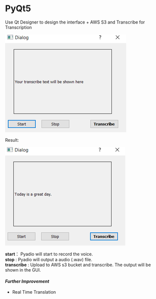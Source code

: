 # PyQt5 
Use Qt Designer to design the interface + AWS S3 and Transcribe for Transcription

![Preview](https://github.com/dowenrei/aws_transcribe/blob/master/aws_transcribe/GUI_Preview.PNG)

Result:

![Result](https://github.com/dowenrei/aws_transcribe/blob/master/aws_transcribe/GUI_SampleResult.PNG)

**start**： Pyadio will start to record the voice.\
**stop** :  Pyadio will output a audio (.wav) file.\
**transcribe** :  Upload to AWS s3 bucket and transcribe. The output will be shown in the GUI.

#### *Further Improvement* 
- Real Time Translation
